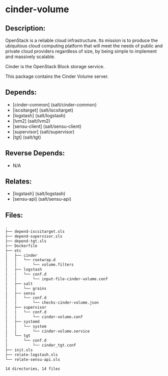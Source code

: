 # cinder-volume

## Description:

OpenStack is a reliable cloud infrastructure. Its mission is to produce the ubiquitous cloud computing platform that will meet the needs of public and private cloud providers regardless of size, by being simple to implement and massively scalable.

Cinder is the OpenStack Block storage service.

This package contains the Cinder Volume server.

## Depends:

  -  [cinder-common] (salt/cinder-common)
  -  [iscsitarget] (salt/iscsitarget)
  -  [logstash] (salt/logstash)
  -  [lvm2] (salt/lvm2)
  -  [sensu-client] (salt/sensu-client)
  -  [supervisor] (salt/supervisor)
  -  [tgt] (salt/tgt)

## Reverse Depends:

  -  N/A

## Relates:

  -  [logstash] (salt/logstash)
  -  [sensu-api] (salt/sensu-api)

## Files:

```bash
.
├── depend-iscsitarget.sls
├── depend-supervisor.sls
├── depend-tgt.sls
├── Dockerfile
├── etc
│   ├── cinder
│   │   └── rootwrap.d
│   │       └── volume.filters
│   ├── logstash
│   │   └── conf.d
│   │       └── input-file-cinder-volume.conf
│   ├── salt
│   │   └── grains
│   ├── sensu
│   │   └── conf.d
│   │       └── checks-cinder-volume.json
│   ├── supervisor
│   │   └── conf.d
│   │       └── cinder-volume.conf
│   ├── systemd
│   │   └── system
│   │       └── cinder-volume.service
│   └── tgt
│       └── conf.d
│           └── cinder_tgt.conf
├── init.sls
├── relate-logstash.sls
└── relate-sensu-api.sls

14 directories, 14 files
```
